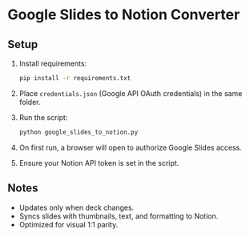 # Google Slides to Notion Converter

## Setup
1. Install requirements:
   ```bash
   pip install -r requirements.txt
   ```

2. Place `credentials.json` (Google API OAuth credentials) in the same folder.

3. Run the script:
   ```bash
   python google_slides_to_notion.py
   ```

4. On first run, a browser will open to authorize Google Slides access.

5. Ensure your Notion API token is set in the script.

## Notes
- Updates only when deck changes.
- Syncs slides with thumbnails, text, and formatting to Notion.
- Optimized for visual 1:1 parity.

